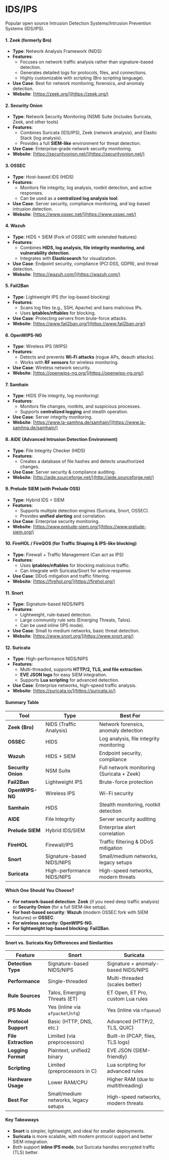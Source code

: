 # IDS/IPS

Popular open source Intrusion Detection Systems/Intrusion Prevention Systems (IDS/IPS).

#### **1. Zeek (formerly Bro)**

* **Type**: Network Analysis Framework (NIDS)
* **Features**:
  * Focuses on network traffic analysis rather than signature-based detection.
  * Generates detailed logs for protocols, files, and connections.
  * Highly customizable with scripting (Bro scripting language).
* **Use Case**: Best for network monitoring, forensics, and anomaly detection.
* **Website**: [https://zeek.org/](https://zeek.org/)

#### **2. Security Onion**

* **Type**: Network Security Monitoring (NSM) Suite (includes Suricata, Zeek, and other tools)
* **Features**:
  * Combines Suricata (IDS/IPS), Zeek (network analysis), and Elastic Stack (log analysis).
  * Provides a full **SIEM-like** environment for threat detection.
* **Use Case**: Enterprise-grade network security monitoring.
* **Website**: [https://securityonion.net/](https://securityonion.net/)

#### **3. OSSEC**

* **Type**: Host-based IDS (HIDS)
* **Features**:
  * Monitors file integrity, log analysis, rootkit detection, and active responses.
  * Can be used as a **centralized log analysis tool**.
* **Use Case**: Server security, compliance monitoring, and log-based intrusion detection.
* **Website**: [https://www.ossec.net/](https://www.ossec.net/)

#### **4. Wazuh**

* **Type**: HIDS + SIEM (Fork of OSSEC with extended features)
* **Features**:
  * Combines **HIDS, log analysis, file integrity monitoring, and vulnerability detection**.
  * Integrates with **Elasticsearch** for visualization.
* **Use Case**: Endpoint security, compliance (PCI DSS, GDPR), and threat detection.
* **Website**: [https://wazuh.com/](https://wazuh.com/)

#### **5. Fail2Ban**

* **Type**: Lightweight IPS (for log-based blocking)
* **Features**:
  * Scans log files (e.g., SSH, Apache) and bans malicious IPs.
  * Uses **iptables/nftables** for blocking.
* **Use Case**: Protecting servers from brute-force attacks.
* **Website**: [https://www.fail2ban.org/](https://www.fail2ban.org/)

#### **6. OpenWIPS-NG**

* **Type**: Wireless IPS (WIPS)
* **Features**:
  * Detects and prevents **Wi-Fi attacks** (rogue APs, deauth attacks).
  * Works with **RF sensors** for wireless monitoring.
* **Use Case**: Wireless network security.
* **Website**: [https://openwips-ng.org/](https://openwips-ng.org/)

#### **7. Samhain**

* **Type**: HIDS (File integrity, log monitoring)
* **Features**:
  * Monitors file changes, rootkits, and suspicious processes.
  * Supports **centralized logging** and stealth operation.
* **Use Case**: Server integrity monitoring.
* **Website**: [https://www.la-samhna.de/samhain/](https://www.la-samhna.de/samhain/)

#### **8. AIDE (Advanced Intrusion Detection Environment)**

* **Type**: File Integrity Checker (HIDS)
* **Features**:
  * Creates a database of file hashes and detects unauthorized changes.
* **Use Case**: Server security & compliance auditing.
* **Website**: [http://aide.sourceforge.net/](http://aide.sourceforge.net/)

#### **9. Prelude SIEM (with Prelude OSS)**

* **Type**: Hybrid IDS + SIEM
* **Features**:
  * Supports multiple detection engines (Suricata, Snort, OSSEC).
  * Provides **unified alerting** and correlation.
* **Use Case**: Enterprise security monitoring.
* **Website**: [https://www.prelude-siem.org/](https://www.prelude-siem.org/)

#### **10. FireHOL / FireQOS (for Traffic Shaping & IPS-like blocking)**

* **Type**: Firewall + Traffic Management (Can act as IPS)
* **Features**:
  * Uses **iptables/nftables** for blocking malicious traffic.
  * Can integrate with Suricata/Snort for active response.
* **Use Case**: DDoS mitigation and traffic filtering.
* **Website**: [https://firehol.org/](https://firehol.org/)

#### **11. Snort**

* **Type**: Signature-based NIDS/NIPS
* **Features**:
  * Lightweight, rule-based detection.
  * Large community rule sets (Emerging Threats, Talos).
  * Can be used inline (IPS mode).
* **Use Case**: Small to medium networks, basic threat detection.
* **Website**: [https://www.snort.org/](https://www.snort.org/)

#### **12. Suricata**

* **Type**: High-performance NIDS/NIPS
* **Features**:
  * Multi-threaded, supports **HTTP/2, TLS, and file extraction**.
  * **EVE JSON logs** for easy SIEM integration.
  * Supports **Lua scripting** for advanced detection.
* **Use Case**: Enterprise networks, high-speed traffic analysis.
* **Website**: [https://suricata.io/](https://suricata.io/)

#### **Summary Table**

| **Tool**           | **Type**                   | **Best For**                              |
| ------------------ | -------------------------- | ----------------------------------------- |
| **Zeek (Bro)**     | NIDS (Traffic Analysis)    | Network forensics, anomaly detection      |
| **OSSEC**          | HIDS                       | Log analysis, file integrity monitoring   |
| **Wazuh**          | HIDS + SIEM                | Endpoint security, compliance             |
| **Security Onion** | NSM Suite                  | Full network monitoring (Suricata + Zeek) |
| **Fail2Ban**       | Lightweight IPS            | Brute-force protection                    |
| **OpenWIPS-NG**    | Wireless IPS               | Wi-Fi security                            |
| **Samhain**        | HIDS                       | Stealth monitoring, rootkit detection     |
| **AIDE**           | File Integrity             | Server security auditing                  |
| **Prelude SIEM**   | Hybrid IDS/SIEM            | Enterprise alert correlation              |
| **FireHOL**        | Firewall/IPS               | Traffic filtering & DDoS mitigation       |
| **Snort**          | Signature-based NIDS/NIPS  | Small/medium networks, legacy setups      |
| **Suricata**       | High-performance NIDS/NIPS | High-speed networks, modern threats       |

#### **Which One Should You Choose?**

* **For network-based detection**: **Zeek** (if you need deep traffic analysis) or **Security Onion** (for a full SIEM-like setup).
* **For host-based security**: **Wazuh** (modern OSSEC fork with SIEM features) or **OSSEC**.
* **For wireless security**: **OpenWIPS-NG**.
* **For lightweight log-based blocking**: **Fail2Ban**.

***

**Snort vs. Suricata Key Differences and Similarities**

| **Feature**          | **Snort**                            | **Suricata**                        |
| -------------------- | ------------------------------------ | ----------------------------------- |
| **Detection Type**   | Signature-based NIDS/NIPS            | Signature + anomaly-based NIDS/NIPS |
| **Performance**      | Single-threaded                      | Multi-threaded (scales better)      |
| **Rule Sources**     | Talos, Emerging Threats (ET)         | ET Open, ET Pro, custom Lua rules   |
| **IPS Mode**         | Yes (inline via `afpacket`/`nfq`)    | Yes (inline via `nfqueue`)          |
| **Protocol Support** | Basic (HTTP, DNS, etc.)              | Advanced (HTTP/2, TLS, QUIC)        |
| **File Extraction**  | Limited (via preprocessors)          | Built-in (PCAP, files, TLS logs)    |
| **Logging Format**   | Plaintext, unified2 binary           | EVE JSON (SIEM-friendly)            |
| **Scripting**        | Limited (preprocessors in C)         | Lua scripting for advanced rules    |
| **Hardware Usage**   | Lower RAM/CPU                        | Higher RAM (due to multithreading)  |
| **Best For**         | Small/medium networks, legacy setups | High-speed networks, modern threats |

#### **Key Takeaways**

* **Snort** is simpler, lightweight, and ideal for smaller deployments.
* **Suricata** is more scalable, with modern protocol support and better SIEM integration.
* Both support **inline IPS mode**, but Suricata handles encrypted traffic (TLS) better.
